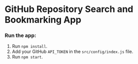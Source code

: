 # GitHub Repository Search and Bookmarking App

### Run the app:

1. Run ``` npm install ```.
2. Add your GitHub ``` API_TOKEN ``` in the ``` src/config/index.js ``` file.
3. Run ``` npm start ```.
